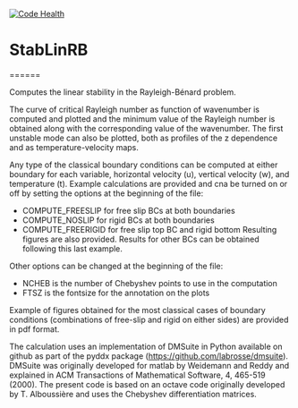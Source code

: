 [![Code Health](https://landscape.io/github/labrosse/StabLinRB/master/landscape.svg?style=flat)](https://landscape.io/github/labrosse/StabLinRB/master)

# StabLinRB
======

Computes the linear stability in the Rayleigh-Bénard problem.

The curve of critical Rayleigh number as function of wavenumber is computed
and plotted and the minimum value of the Rayleigh number is obtained along
with the corresponding value of the wavenumber. The first unstable
mode can also be plotted, both as profiles of the z dependence and as
temperature-velocity maps.

Any type of the classical boundary conditions can be computed at
either boundary for each variable, horizontal velocity (u), vertical
velocity (w), and temperature (t). Example calculations are provided
and cna be turned on or off by setting the options at the beginning of
the file:
* COMPUTE_FREESLIP for free slip BCs at both boundaries
* COMPUTE_NOSLIP for rigid BCs at both boundaries
* COMPUTE_FREERIGID for free slip top BC and rigid bottom
Resulting figures are also provided. Results for other BCs can be
obtained following this last example.

Other options can be changed at the beginning of the file:
* NCHEB is the number of Chebyshev points to use in the computation
* FTSZ is the fontsize for the annotation on the plots

Example of figures obtained for the most classical cases of boundary
conditions (combinations of free-slip and rigid on either sides) are
provided in pdf format.

The calculation uses an implementation of DMSuite in Python available on github
as part of the pyddx package (https://github.com/labrosse/dmsuite).
DMSuite was originally developed for matlab by
Weidemann and Reddy and explained in ACM Transactions of Mathematical
Software, 4, 465-519 (2000). The present code is based on an octave code
originally developed by T. Alboussière and uses the Chebyshev differentiation
matrices.
